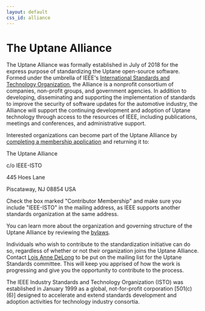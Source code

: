 ```yaml
---
layout: default
css_id: alliance
---
```



# The Uptane Alliance

The Uptane Alliance was formally established in July of 2018 for the express
purpose of standardizing the Uptane open-source software. Formed under the umbrella of
IEEE's [International Standards and Technology Organization](https://ieee-isto.org/), the
Alliance is a nonprofit consortium of companies, non-profit groups, and government agencies.
In addition to developing, disseminating and supporting the implementation of
standards to improve the security of software updates for the automotive industry,
the Alliance will support the continuing development and adoption of Uptane technology
through access to the resources of IEEE, including publications, meetings and conferences,
and administrative support.

Interested organizations can become part of the Uptane Alliance by [completing a
membership application](papers/UA_member_agreement_71618.pdf) and returning it to:

The Uptane Alliance

c/o IEEE-ISTO

445 Hoes Lane

Piscataway, NJ  08854 USA

Check the box marked "Contributor Membership"  and make sure you include "IEEE-ISTO" in the mailing address, as IEEE supports another standards organization at the same address.

You can learn more about the organization and governing structure of the Uptane Alliance by reviewing the [bylaws](papers/UA_bylaws_71618).

Individuals who wish to contribute to the standardization initiative can do 
so, regardless of whether or not their organization joins the Uptane Alliance. 
Contact [Lois Anne DeLong](lad278@nyu.edu) to be put on the mailing list for 
the Uptane Standards committee. This will keep you apprised of how the work is 
progressing and give you the opportunity to contribute to the process.

The IEEE Industry Standards and Technology Organization (ISTO) was established
in January 1999 as a global, not-for-profit corporation
[501(c)(6)] designed to accelerate and extend standards development
and adoption activities for technology industry consortia.
